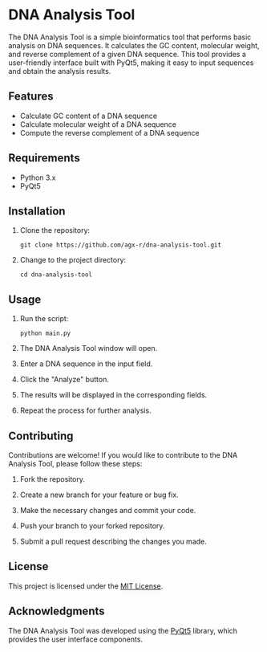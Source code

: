 # DNA Analysis Tool

The DNA Analysis Tool is a simple bioinformatics tool that performs basic analysis on DNA sequences. It calculates the GC content, molecular weight, and reverse complement of a given DNA sequence. This tool provides a user-friendly interface built with PyQt5, making it easy to input sequences and obtain the analysis results.

## Features

- Calculate GC content of a DNA sequence
- Calculate molecular weight of a DNA sequence
- Compute the reverse complement of a DNA sequence

## Requirements

- Python 3.x
- PyQt5

## Installation

1. Clone the repository:

   ```shell
   git clone https://github.com/agx-r/dna-analysis-tool.git
   ```

2. Change to the project directory:

   ```shell
   cd dna-analysis-tool
   ```

## Usage

1. Run the script:

   ```shell
   python main.py
   ```

2. The DNA Analysis Tool window will open.

3. Enter a DNA sequence in the input field.

4. Click the "Analyze" button.

5. The results will be displayed in the corresponding fields.

6. Repeat the process for further analysis.

## Contributing

Contributions are welcome! If you would like to contribute to the DNA Analysis Tool, please follow these steps:

1. Fork the repository.

2. Create a new branch for your feature or bug fix.

3. Make the necessary changes and commit your code.

4. Push your branch to your forked repository.

5. Submit a pull request describing the changes you made.

## License

This project is licensed under the [MIT License](LICENSE).

## Acknowledgments

The DNA Analysis Tool was developed using the [PyQt5](https://pypi.org/project/PyQt5/) library, which provides the user interface components.
